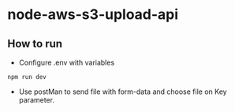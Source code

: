 # node-aws-s3-upload-api

## How to run

- Configure .env with variables
```
npm run dev
```
- Use postMan to send file with form-data and choose file on Key parameter.
